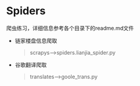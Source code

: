 # Spiders
爬虫练习，详细信息参考各个目录下的readme.md文件


- 链家楼盘信息爬取

    >scrapys-->spiders.lianjia_spider.py

- 谷歌翻译爬取

    >translates-->goole_trans.py
